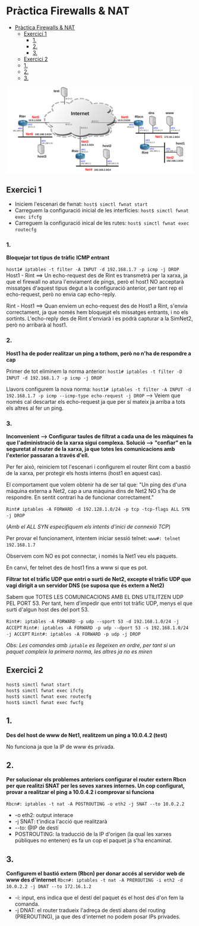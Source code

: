 # Pràctica Firewalls & NAT

- [Pràctica Firewalls & NAT](#pràctica-firewalls--nat)
  - [Exercici 1](#exercici-1)
    - [1.](#1)
    - [2.](#2)
    - [3.](#3)
  - [Exercici 2](#exercici-2)
  - [1.](#1-1)
  - [2.](#2-1)
  - [3.](#3-1)

<img src="https://github.com/akaKush/Internet-Basics/blob/main/Firewalls%26NAT/Pictures/escenari.png"/>

## Exercici 1

- Iniciem l'escenari de fwnat: `host$ simctl fwnat start`
- Carreguem la configuració inicial de les interfícies: `host$ simctl fwnat exec ifcfg`
- Carreguem la configuració inical de les rutes: `host$ simctl fwnat exec routecfg`

### 1.

**Bloquejar tot tipus de tràfic ICMP entrant**

`host1# iptables -t filter -A INPUT -d 192.168.1.7 -p icmp -j DROP`
Host1 - Rint ==> Un echo-request des de Rint es transmetrà per la xarxa, ja que el firewall no atura l'enviament de pings, però el host1 NO acceptarà missatges d'aquest tipus degut a la configuració anterior, per tant rep el echo-request, però no envia cap echo-reply.

Rint - Host1 ==> Quan enviem un echo-request des de Host1 a Rint, s'envia correctament, ja que només hem bloquejat els missatges entrants, i no els sortints. L'echo-reply des de Rint s'enviarà i es podrà capturar a la SimNet2, però no arribarà al host1.

### 2.

**Host1 ha de poder realitzar un ping a tothom, però no n'ha de respondre a cap**

Primer de tot eliminem la norma anterior:
`host1# iptables -t filter -D INPUT -d 192.168.1.7 -p icmp -j DROP`

Llavors configurem la nova norma:
`host1# iptables -t filter -A INPUT -d 192.168.1.7 -p icmp --icmp-type echo-request -j DROP` --> Veiem que només cal descartar els echo-request ja que per sí mateix ja arriba a tots els altres al fer un ping.


### 3.

**Inconvenient --> Configurar taules de filtrat a cada una de les màquines fa que l'administració de la xarxa sigui complexa.**
**Solució --> "confiar" en la seguretat al router de la xarxa, ja que totes les comunicacions amb l'exterior passaran a través d'ell.**

Per fer això, reiniciem tot l'escenari i configurem el router Rint com a bastió de la xarxa, per protegir els hosts interns (host1 en aquest cas).

El comportament que volem obtenir ha de ser tal que:
"Un ping des d'una màquina externa a Net2, cap a una màquina dins de Net2 NO s'ha de respondre. En sentit contrari ha de funcionar correctament."

`Rint# iptables -A FORWARD -d 192.128.1.0/24 -p tcp -tcp-flags ALL SYN -j DROP`

(*Amb el ALL SYN especifiquem els intents d'inici de connexió TCP*)

Per provar el funcionament, intentem iniciar sessió telnet:
`www#: telnet 192.168.1.7`

Observem com NO es pot connectar, i només la Net1 veu els paquets.

En canvi, fer telnet des de host1 fins a www si que es pot.

**Filtrar tot el tràfic UDP que entri o surti de Net2, excepte el tràfic UDP que vagi dirigit a un servidor DNS (se suposa que és extern a Net2)**

Sabem que TOTES LES COMUNICACIONS AMB EL DNS UTILITZEN UDP PEL PORT 53. Per tant, hem d'impedir que entri tot tràfic UDP, menys el que surti d'algun host des del port 53.

`Rint#: iptables -A FORWARD -p udp --sport 53 -d 192.168.1.0/24 -j ACCEPT`
`Rint#: iptables -A FORWARD -p udp --dport 53 -s 192.168.1.0/24 -j ACCEPT`
`Rint#: iptables -A FORWARD -p udp -j DROP`

*Obs: Les comandes amb `iptable` es llegeixen en ordre, per tant si un paquet compleix la primera norma, les altres ja no es miren*

## Exercici 2

```
host$ simctl fwnat start
host$ simctl fwnat exec ifcfg
host$ simctl fwnat exec routecfg
host$ simctl fwnat exec fwcfg
```

## 1.
**Des del host de www de Net1, realitzem un ping a 10.0.4.2 (test)**

No funciona ja que la IP de www és privada.

## 2.
**Per solucionar els problemes anteriors configurar el router extern Rbcn per que realitzi SNAT per les seves xarxes internes. Un cop configurat, provar a realitzar el ping a 10.0.4.2 i comprovar si funciona**

`Rbcn#: iptables -t nat -A POSTROUTING -o eth2 -j SNAT --to 10.0.2.2`
- -o eth2: output interace
- -j SNAT: t'indica l'acció que realitzarà
- --to: @IP de destí
- POSTROUTING: la traducció de la IP d'origen (la qual les xarxes públiques no entenen) es fa un cop el paquet ja s'ha encaminat.

## 3.
**Configurem el bastió extern (Rbcn) per donar accés al servidor web de www des d'internet**
`Rbcn#: iptables -t nat -A PREROUTING -i eth2 -d 10.0.2.2 -j DNAT --to 172.16.1.2`
- -i: input, ens indica que el destí del paquet és el host des d'on fem la comanda.
- -j DNAT: el router tradueix l'adreça de destí abans del routing (PREROUTING), ja que des d'internet no podem posar IPs privades.